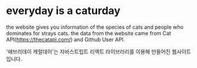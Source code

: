 # everyday is a caturday
the website gives you information of the species of cats and people who dominates for strays cats.
the data from the website came from Cat API(https://thecatapi.com/) and Github User API.

'애브리데이 캐럴데이'는 자바스트립트 리액트 라이브러리를 이용해 만들어진 웹사이트입니다.
